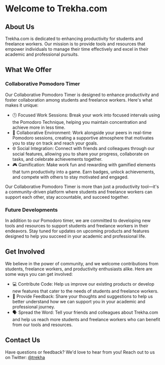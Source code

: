# Welcome to Trekha.com

## About Us

Trekha.com is dedicated to enhancing productivity for students and freelance workers. Our mission is to provide tools and resources that empower individuals to manage their time effectively and excel in their academic and professional pursuits.

## What We Offer

### Collaborative Pomodoro Timer

Our Collaborative Pomodoro Timer is designed to enhance productivity and foster collaboration among students and freelance workers. Here's what makes it unique:

- 🕒 Focused Work Sessions: Break your work into focused intervals using the Pomodoro Technique, helping you maintain concentration and achieve more in less time.
- 🤝 Collaborative Environment: Work alongside your peers in real-time Pomodoro sessions, creating a supportive atmosphere that motivates you to stay on track and reach your goals.
- 🌐 Social Integration: Connect with friends and colleagues through our social features, allowing you to share your progress, collaborate on tasks, and celebrate achievements together.
- 🎮 Gamification: Make work fun and rewarding with gamified elements that turn productivity into a game. Earn badges, unlock achievements, and compete with others to stay motivated and engaged.

Our Collaborative Pomodoro Timer is more than just a productivity tool—it's a community-driven platform where students and freelance workers can support each other, stay accountable, and succeed together.

### Future Developments

In addition to our Pomodoro timer, we are committed to developing new tools and resources to support students and freelance workers in their endeavors. Stay tuned for updates on upcoming products and features designed to help you succeed in your academic and professional life.

## Get Involved

We believe in the power of community, and we welcome contributions from students, freelance workers, and productivity enthusiasts alike. Here are some ways you can get involved:

- 💻 Contribute Code: Help us improve our existing products or develop new features that cater to the needs of students and freelance workers.
- 📢 Provide Feedback: Share your thoughts and suggestions to help us better understand how we can support you in your academic and professional journey.
- 🗣 Spread the Word: Tell your friends and colleagues about Trekha.com and help us reach more students and freelance workers who can benefit from our tools and resources.

## Contact Us

Have questions or feedback? We'd love to hear from you! Reach out to us on Twitter: [@trekha](https://twitter.com/trekha)
